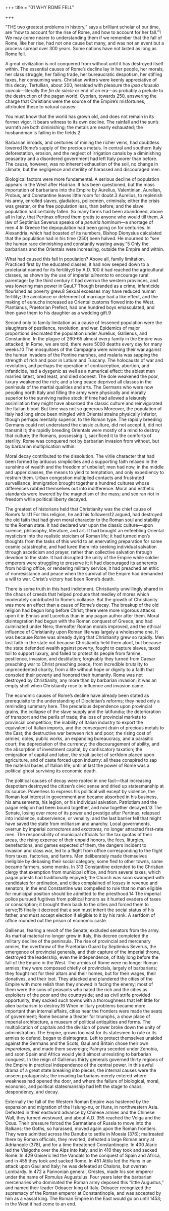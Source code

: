 +++
title = "01 WHY ROME FELL"

+++

“THE two greatest problems in history,” says a brilliant scholar of our time, are “how to account for the rise of Rome, and how to account for her fall.”1 We may come nearer to understanding them if we remember that the fall of Rome, like her rise, had not one cause but many, and was not an event but a process spread over 300 years. Some nations have not lasted as long as Rome fell.

A great civilization is not conquered from without until it has destroyed itself within. The essential causes of Rome’s decline lay in her people, her morals, her class struggle, her failing trade, her bureaucratic despotism, her stifling taxes, her consuming wars. Christian writers were keenly appreciative of this decay. Tertullian, about 200, heralded with pleasure the *ipsa clausula saeculi*—literally the *fin de siècle* or end of an era—as probably a prelude to the destruction of the pagan world. Cyprian, towards 250, answering the charge that Christians were the source of the Empire’s misfortunes, attributed these to natural causes:

You must know that the world has grown old, and does not remain in its former vigor. It bears witness to its own decline. The rainfall and the sun’s warmth are both diminishing; the metals are nearly exhausted; the husbandman is failing in the fields.2

Barbarian inroads, and centuries of mining the richer veins, had doubtless lowered Rome’s supply of the precious metals. In central and southern Italy deforestation, erosion, and the neglect of irrigation canals by a diminishing peasantry and a disordered government had left Italy poorer than before. The cause, however, was no inherent exhaustion of the soil, no change in climate, but the negligence and sterility of harassed and discouraged men.

Biological factors were more fundamental. A serious decline of population appears in the West after Hadrian. It has been questioned, but the mass importation of barbarians into the Empire by Aurelius, Valentinian, Aurelian, Probus, and Constantine leaves little room for doubt.3 Aurelius, to replenish his army, enrolled slaves, gladiators, policemen, criminals; either the crisis was greater, or the free population less, than before; and the slave population had certainly fallen. So many farms had been abandoned, above all in Italy, that Pertinax offered them gratis to anyone who would till them. A law of Septimius Severus speaks of a *penuria hominum*—a shortage of men.4 In Greece the depopulation had been going on for centuries. In Alexandria, which had boasted of its numbers, Bishop Dionysius calculated that the population had in his time \(250\) been halved. He mourned to “see the human race diminishing and constantly wasting away.”5 Only the barbarians and the Orientals were increasing, outside the Empire and within.

What had caused this fall in population? Above all, family limitation. Practiced first by the educated classes, it had now seeped down to a proletariat named for its fertility;6 by A.D. 100 it had reached the agricultural classes, as shown by the use of imperial *alimenta* to encourage rural parentage; by the third century it had overrun the western provinces, and was lowering man power in Gaul.7 Though branded as a crime, infanticide flourished as poverty grew.8 Sexual excesses may have reduced human fertility; the avoidance or deferment of marriage had a like effect, and the making of eunuchs increased as Oriental customs flowed into the West. Plantianus, Praetorian Prefect, had one hundred boys emasculated, and then gave them to his daughter as a wedding gift.9

Second only to family limitation as a cause of lessened population were the slaughters of pestilence, revolution, and war. Epidemics of major proportions decimated the population under Aurelius, Gallienus, and Constantine. In the plague of 260-65 almost every family in the Empire was attacked; in Rome, we are told, there were 5000 deaths every day for many weeks.10 The mosquitoes of the Campagna were winning their war against the human invaders of the Pontine marshes, and malaria was sapping the strength of rich and poor in Latium and Tuscany. The holocausts of war and revolution, and perhaps the operation of contraception, abortion, and infanticide, had a dysgenic as well as a numerical effect: the ablest men married latest, bred least, and died soonest. The dole weakened the poor, luxury weakened the rich; and a long peace deprived all classes in the peninsula of the martial qualities and arts. The Germans who were now peopling north Italy and filling the army were physically and morally superior to the surviving native stock; if time had allowed a leisurely assimilation they might have absorbed the classic culture and reinvigorated the Italian blood. But time was not so generous Moreover, the population of Italy had long since been mingled with Oriental strains physically inferior, though perhaps mentally superior, to the Roman type. The rapidly breeding Germans could not understand the classic culture, did not accept it, did not transmit it; the rapidly breeding Orientals were mostly of a mind to destroy that culture; the Romans, possessing it, sacrificed it to the comforts of sterility. Rome was conquered not by barbarian invasion from without, but by barbarian multiplication within.

Moral decay contributed to the dissolution. The virile character that had been formed by arduous simplicities and a supporting faith relaxed in the sunshine of wealth and the freedom of unbelief; men had now, in the middle and upper classes, the means to yield to temptation, and only expediency to restrain them. Urban congestion multiplied contacts and frustrated surveillance; immigration brought together a hundred cultures whose differences rubbed themselves out into indifference. Moral and esthetic standards were lowered by the magnetism of the mass; and sex ran riot in freedom while political liberty decayed.

The greatest of historians held that Christianity was the chief cause of Rome’s fall.11 For this religion, he and his followers12 argued, had destroyed the old faith that had given moral character to the Roman soul and stability to the Roman state. It had declared war upon the classic culture—upon science, philosophy, literature, and art. It had brought an enfeebling Oriental mysticism into the realistic stoicism of Roman life; it had turned men’s thoughts from the tasks of this world to an enervating preparation for some cosmic catastrophe, and had lured them into seeking individual salvation through asceticism and prayer, rather than collective salvation through devotion to the state. It had disrupted the unity of the Empire while soldier emperors were struggling to preserve it; it had discouraged its adherents from holding office, or rendering military service; it had preached an ethic of nonresistance and peace when the survival of the Empire had demanded a will to war. Christ’s victory had been Rome’s death.

There is some truth in this hard indictment. Christianity unwillingly shared in the chaos of creeds that helped produce that medley of mores which moderately contributed to Rome’s collapse. But the growth of Christianity was more an effect than a cause of Rome’s decay. The breakup of the old religion had begun long before Christ; there were more vigorous attacks upon it in Ennius and Lucretius than in any pagan author after them. Moral disintegration had begun with the Roman conquest of Greece, and had culminated under Nero; thereafter Roman morals improved, and the ethical influence of Christianity upon Roman life was largely a wholesome one. It was because Rome was already dying that Christianity grew so rapidly. Men lost faith in the state not because Christianity held them aloof, but because the state defended wealth against poverty, fought to capture slaves, taxed toil to support luxury, and failed to protect its people from famine, pestilence, invasion, and destitution; forgivably they turned from Caesar preaching war to Christ preaching peace, from incredible brutality to unprecedented charity, from a life without hope or dignity to a faith that consoled their poverty and honored their humanity. Rome was not destroyed by Christianity, any more than by barbarian invasion; it was an empty shell when Christianity rose to influence and invasion came.

The economic causes of Rome’s decline have already been stated as prerequisite to the understanding of Diocletian’s reforms; they need only a reminding summary here. The precarious dependence upon provincial grains, the collapse of the slave supply and the latifundia; the deterioration of transport and the perils of trade; the loss of provincial markets to provincial competition; the inability of Italian industry to export the equivalent of Italian imports, and the consequent drain of precious metals to the East; the destructive war between rich and poor; the rising cost of armies, doles, public works, an expanding bureaucracy, and a parasitic court; the depreciation of the currency; the discouragement of ability, and the absorption of investment capital, by confiscatory taxation; the emigration of capital and labor, the strait jacket of serfdom placed upon agriculture, and of caste forced upon industry: all these conspired to sap the material bases of Italian life, until at last the power of Rome was a political ghost surviving its economic death.

The political causes of decay were rooted in one fact—that increasing despotism destroyed the citizen’s civic sense and dried up statesmanship at its source. Powerless to express his political will except by violence, the Roman lost interest in government and became absorbed in his business, his amusements, his legion, or his individual salvation. Patriotism and the pagan religion had been bound together, and now together decayed.13 The Senate, losing ever more of its power and prestige after Pertinax, relapsed into indolence, subservience, or venality; and the last barrier fell that might have saved the state from militarism and anarchy. Local governments, overrun by imperial *correctores* and *exactores,* no longer attracted first-rate men. The responsibility of municipal officials for the tax quotas of their areas, the rising expense of their unpaid honors, the fees, liturgies, benefactions, and games expected of them, the dangers incident to invasion and class war, led to a flight from office corresponding to the flight from taxes, factories, and farms. Men deliberately made themselves ineligible by debasing their social category; some fled to other towns, some became farmers, some monks. In 313 Constantine extended to the Christian clergy that exemption from municipal office, and from several taxes, which pagan priests had traditionally enjoyed; the Church was soon swamped with candidates for ordination, and cities complained of losses in revenue and senators; in the end Constantine was compelled to rule that no man eligible for municipal position should be admitted to the priesthood.14 The imperial police pursued fugitives from political honors as it hunted evaders of taxes or conscription; it brought them back to the cities and forced them to serve;15 finally it decreed that a son must inherit the social status of his father, and must accept election if eligible to it by his rank. A serfdom of office rounded out the prison of economic caste.

Gallienus, fearing a revolt of the Senate, excluded senators from the army. As martial material no longer grew in Italy, this decree completed the military decline of the peninsula. The rise of provincial and mercenary armies, the overthrow of the Praetorian Guard by Septimius Severus, the emergence of provincial generals, and their capture of the imperial throne, destroyed the leadership, even the independence, of Italy long before the fall of the Empire in the West. The armies of Rome were no longer Roman armies; they were composed chiefly of provincials, largely of barbarians; they fought not for their altars and their homes, but for their wages, their donatives, and their loot. They attacked and plundered the cities of the Empire with more relish than they showed in facing the enemy; most of them were the sons of peasants who hated the rich and the cities as exploiters of the poor and the countryside; and as civil strife provided opportunity, they sacked such towns with a thoroughness that left little for alien barbarism to destroy.16 When military problems became more important than internal affairs, cities near the frontiers were made the seats of government; Rome became a theater for triumphs, a show place of imperial architecture, a museum of political antiquities and forms. The multiplication of capitals and the division of power broke down the unity of administration. The Empire, grown too vast for its statesmen to rule or its armies to defend, began to disintegrate. Left to protect themselves unaided against the Germans and the Scots, Gaul and Britain chose their own *imperatores,* and made them sovereign; Palmyra seceded under Zenobia, and soon Spain and Africa would yield almost unresisting to barbarian conquest. In the reign of Gallienus thirty generals governed thirty regions of the Empire in practical independence of the central power. In this awful drama of a great state breaking into pieces, the internal causes were the unseen protagonists; the invading barbarians merely entered where weakness had opened the door, and where the failure of biological, moral, economic, and political statesmanship had left the stage to chaos, despondency, and decay.

Externally the fall of the Western Roman Empire was hastened by the expansion and migration of the Hsiung-nu, or Huns, in northwestern Asia. Defeated in their eastward advance by Chinese armies and the Chinese Wall, they turned westward, and about A.D. 355 reached the Volga and the Oxus. Their pressure forced the Sarmatians of Russia to move into the Balkans; the Goths, so harassed, moved again upon the Roman frontiers. They were admitted across the Danube to settle in Moesia \(376\); maltreated there by Roman officials, they revolted, defeated a large Roman army at Adrianople \(378\), and for a time threatened Constantinople. In 400 Alaric led the Visigoths over the Alps into Italy, and in 410 they took and sacked Rome. In 429 Gaiseric led the Vandals to the conquest of Spain and Africa, and in 455 they took and sacked Rome. In 451 Attila led the Huns in an attack upon Gaul and Italy; he was defeated at Chalons, but overran Lombardy. In 472 a Pannonian general, Orestes, made his son emperor under the name of Romulus Augustulus. Four years later the barbarian mercenaries who dominated the Roman army deposed this “little Augustus,” and named their leader Odoacer king of Italy. Odoacer recognized the supremacy of the Roman emperor at Constantinople, and was accepted by him as a vassal king. The Roman Empire in the East would go on until 1453; in the West it had come to an end.


